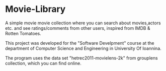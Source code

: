 # Movie-Library
A simple movie movie collection where you can search about movies,actors etc.
and see ratings/comments from other users, inspired from IMDB & Rotten Tomatoes.

This project was developed for the "Software Develpment" course at the department of Computer Science and Engineering in University Of Ioannina.

The program uses the data set "hetrec2011-movielens-2k" from grouplens collection,
which you can find online.
